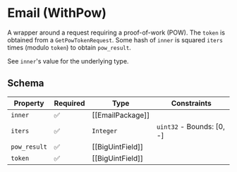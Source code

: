 # Email (WithPow)

A wrapper around a request requiring a proof-of-work (POW). The `token` is obtained from a
`GetPowTokenRequest`. Some hash of `inner` is squared `iters` times (modulo `token`) to obtain
`pow_result`.

See `inner`'s value for the underlying type.

## Schema

| Property | Required | Type | Constraints |
| --- | --- | --- | --- |
| `inner` | ✅ | [[EmailPackage]] |     | 
| `iters` | ✅ | `Integer` | `uint32` - Bounds: [0, -] | 
| `pow_result` | ✅ | [[BigUintField]] |     | 
| `token` | ✅ | [[BigUintField]] |     | 


